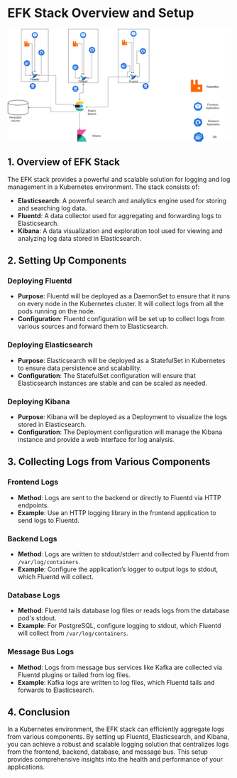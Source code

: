 # EFK Stack Overview and Setup

![EFK](images/log.drawio.png)
## 1. Overview of EFK Stack

The EFK stack provides a powerful and scalable solution for logging and log management in a Kubernetes environment. The stack consists of:

- **Elasticsearch**: A powerful search and analytics engine used for storing and searching log data.
- **Fluentd**: A data collector used for aggregating and forwarding logs to Elasticsearch.
- **Kibana**: A data visualization and exploration tool used for viewing and analyzing log data stored in Elasticsearch.

## 2. Setting Up Components

### Deploying Fluentd

- **Purpose**: Fluentd will be deployed as a DaemonSet to ensure that it runs on every node in the Kubernetes cluster. It will collect logs from all the pods running on the node.
- **Configuration**: Fluentd configuration will be set up to collect logs from various sources and forward them to Elasticsearch.

### Deploying Elasticsearch

- **Purpose**: Elasticsearch will be deployed as a StatefulSet in Kubernetes to ensure data persistence and scalability.
- **Configuration**: The StatefulSet configuration will ensure that Elasticsearch instances are stable and can be scaled as needed.

### Deploying Kibana

- **Purpose**: Kibana will be deployed as a Deployment to visualize the logs stored in Elasticsearch.
- **Configuration**: The Deployment configuration will manage the Kibana instance and provide a web interface for log analysis.

## 3. Collecting Logs from Various Components

### Frontend Logs

- **Method**: Logs are sent to the backend or directly to Fluentd via HTTP endpoints.
- **Example**: Use an HTTP logging library in the frontend application to send logs to Fluentd.

### Backend Logs

- **Method**: Logs are written to stdout/stderr and collected by Fluentd from `/var/log/containers`.
- **Example**: Configure the application’s logger to output logs to stdout, which Fluentd will collect.

### Database Logs

- **Method**: Fluentd tails database log files or reads logs from the database pod's stdout.
- **Example**: For PostgreSQL, configure logging to stdout, which Fluentd will collect from `/var/log/containers`.

### Message Bus Logs

- **Method**: Logs from message bus services like Kafka are collected via Fluentd plugins or tailed from log files.
- **Example**: Kafka logs are written to log files, which Fluentd tails and forwards to Elasticsearch.

## 4. Conclusion

In a Kubernetes environment, the EFK stack can efficiently aggregate logs from various components. By setting up Fluentd, Elasticsearch, and Kibana, you can achieve a robust and scalable logging solution that centralizes logs from the frontend, backend, database, and message bus. This setup provides comprehensive insights into the health and performance of your applications.


